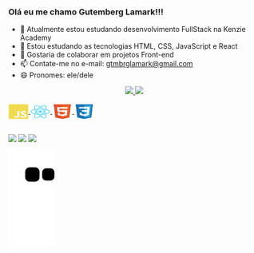 ### Olá eu me chamo Gutemberg Lamark!!!

- 🔭 Atualmente estou estudando desenvolvimento FullStack na Kenzie Academy
- 🌱 Estou estudando as tecnologias HTML, CSS, JavaScript e React
- 👯 Gostaria de colaborar em projetos Front-end
- 📫 Contate-me no e-mail: gtmbrglamark@gmail.com
- 😄 Pronomes: ele/dele

<div align="center">
  <a href="https://github.com/GutembergLamark">
  <img height="180em" src="https://github-readme-stats.vercel.app/api?username=GutembergLamark&show_icons=true&theme=dark&include_all_commits=true&count_private=true"/>
  <img height="180em" src="https://github-readme-stats.vercel.app/api/top-langs/?username=GutembergLamark&layout=compact&langs_count=7&theme=dark"/>
</div>
  
<div style="display: inline_block"><br>
  <img align="center" alt="Guto-Js" height="30" width="40" src="https://raw.githubusercontent.com/devicons/devicon/master/icons/javascript/javascript-plain.svg">
  <img align="center" alt="Guto-React" height="30" width="40" src="https://raw.githubusercontent.com/devicons/devicon/master/icons/react/react-original.svg">
  <img align="center" alt="Guto-HTML" height="30" width="40" src="https://raw.githubusercontent.com/devicons/devicon/master/icons/html5/html5-original.svg">
  <img align="center" alt="Guto-CSS" height="30" width="40" src="https://raw.githubusercontent.com/devicons/devicon/master/icons/css3/css3-original.svg">
</div>  
  
##  
  
<div>
  <a href="https://www.instagram.com/gutemberg_lamark/" target="_blank"><img src="https://img.shields.io/badge/-Instagram-%23E4405F?style=for-the-badge&logo=instagram&logoColor=white" target="_blank"></a>
  <a href = "mailto:gtmbrglamark@gmail.com"><img src="https://img.shields.io/badge/-Gmail-%23333?style=for-the-badge&logo=gmail&logoColor=white" target="_blank"></a>
  <a href="https://www.linkedin.com/in/gutemberg-lamark-24b6361a1" target="_blank"><img src="https://img.shields.io/badge/-LinkedIn-%230077B5?style=for-the-badge&logo=linkedin&logoColor=white" target="_blank"></a> 
  
![Snake animation](https://github.com/GutembergLamark/GutembergLamark/blob/output/github-contribution-grid-snake.svg)  
  
</div>  

